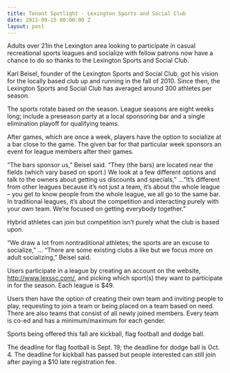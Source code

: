 ```yaml
---
title: Tenant Spotlight - Lexington Sports and Social Club
date: 2011-09-15 00:00:00 Z
layout: post
---
```

 
<p>Adults over 21in the Lexington area looking to participate in casual recreational sports leagues and socialize with fellow patrons now have a chance to do so thanks to the Lexington Sports and Social Club.</p>
<p>Karl Beisel, founder of the Lexington Sports and Social Club, got his vision for the locally based club up and running in the fall of 2010. Since then, the Lexington Sports and Social Club has averaged around 300 athletes per season.</p>
<p>The sports rotate based on the season. League seasons are eight weeks long; include a preseason party at a local sponsoring bar and a single elimination playoff for qualifying teams.</p>
<p>After games, which are once a week, players have the option to socialize at a bar close to the game. The given bar for that particular week sponsors an event for league members after their games.</p>
<p>“The bars sponsor us,” Beisel said. “They (the bars) are located near the fields (which vary based on sport.) We look at a few different options and talk to the owners about getting us discounts and specials,” …“It’s different from other leagues because it’s not just a team, it’s about the whole league – you get to know people from the whole league, we all go to the same bar. In traditional leagues, it’s about the competition and interacting purely with your own team. We’re focused on getting everybody together.”</p>
<p>Hybrid athletes can join but competition isn’t purely what the club is based upon.</p>
<p>“We draw a lot from nontraditional athletes; the sports are an excuse to socialize,” … “There are some existing clubs a like but we focus more on adult socializing,” Beisel said.</p>
<p>Users participate in a league by creating an account on the website, <a href="http://www.lexssc.com/" target="_blank">http://www.lexssc.com/</a>, and picking which sport(s) they want to participate in for the season. Each league is $49. </p>
<p>Users then have the option of creating their own team and inviting people to play, requesting to join a team or being placed on a team based on need. There are also teams that consist of all newly joined members.  Every team is co-ed and has a minimum/maximum for each gender.</p>
<p>Sports being offered this fall are kickball, flag football and dodge ball.</p>
<p>The deadline for flag football is Sept. 19; the deadline for dodge ball is Oct. 4. The deadline for kickball has passed but people interested can still join after paying a $10 late registration fee. </p>
